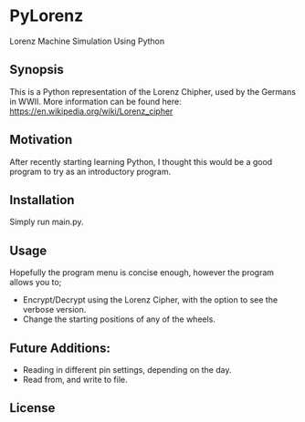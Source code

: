 # PyLorenz
Lorenz Machine Simulation Using Python

## Synopsis

This is a Python representation of the Lorenz Chipher, used by the Germans in WWII.
More information can be found here: https://en.wikipedia.org/wiki/Lorenz_cipher

## Motivation

After recently starting learning Python, I thought this would be a good program to try as an introductory program.

## Installation

Simply run main.py.

## Usage

Hopefully the program menu is concise enough, however the program allows you to;
* Encrypt/Decrypt using the Lorenz Cipher, with the option to see the verbose version.
* Change the starting positions of any of the wheels.

## Future Additions:
* Reading in different pin settings, depending on the day.
* Read from, and write to file.

## License


